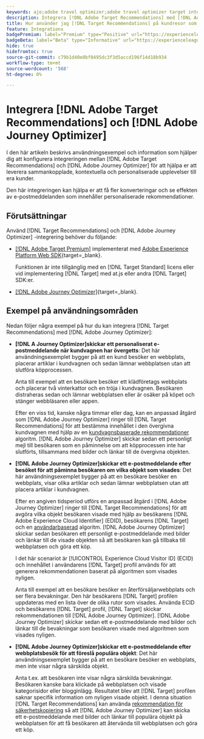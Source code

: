 ```yaml
---
keywords: ajo;adobe travel optimizer;adobe travel optimizer target integration;recommendations;target recommendations;integration
description: Integrera [!DNL Adobe Target Recommendations] med [!DNL Adobe Journey Optimizer].
title: Hur använder jag [!DNL Target Recommendations] på kundresor som använder [!DNL Adobe Journey Optimizer]?
feature: Integrations
badgePremium: label="Premium" type="Positive" url="https://experienceleague.adobe.com/docs/target/using/introduction/intro.html?lang=en#premium newtab=true" tooltip="Se vad som ingår i Target Premium."
badgeBeta: label="Beta" type="Informative" url="https://experienceleague.adobe.com/docs/target/using/introduction/intro.html#beta newtab=true" tooltip="Vad är Beta-funktioner i [!DNL Adobe Target]."
hide: true
hidefromtoc: true
source-git-commit: c79b1d40e0bf0495dc3f3d5accd196f14d18b934
workflow-type: tm+mt
source-wordcount: '568'
ht-degree: 0%

---
```


# Integrera [!DNL Adobe Target Recommendations] och [!DNL Adobe Journey Optimizer]

I den här artikeln beskrivs användningsexempel och information som hjälper dig att konfigurera integreringen mellan [!DNL Adobe Target Recommendations] och [!DNL Adobe Journey Optimizer] för att hjälpa er att leverera sammankopplade, kontextuella och personaliserade upplevelser till era kunder.

Den här integreringen kan hjälpa er att få fler konverteringar och se effekten av e-postmeddelanden som innehåller personaliserade rekommendationer.

## Förutsättningar

Använd [!DNL Target Recommendations] och [!DNL Adobe Journey Optimizer] -integrering behöver du följande:

* [[!DNL Adobe Target Premium]](/help/main/c-intro/intro.md#premium) implementerat med [Adobe Experience Platform Web SDK](https://experienceleague.adobe.com/docs/target-dev/developer/client-side/aep-web-sdk.html){target=_blank}.

  Funktionen är inte tillgänglig med en [!DNL Target Standard] licens eller vid implementering [!DNL Target] med at.js eller andra [!DNL Target] SDK:er.

* [[!DNL Adobe Journey Optimizer]](https://experienceleague.adobe.com/docs/journey-optimizer/using/ajo-home.html){target=_blank}.

## Exempel på användningsområden

Nedan följer några exempel på hur du kan integrera [!DNL Target Recommendations] med [!DNL Adobe Journey Optimizer]:

* **[!DNL A Journey Optimizer]skickar ett personaliserat e-postmeddelande när kundvagnen har övergetts**: Det här användningsexemplet bygger på att en kund besöker en webbplats, placerar artiklar i kundvagnen och sedan lämnar webbplatsen utan att slutföra köpprocessen.

  Anta till exempel att en besökare besöker ett klädföretags webbplats och placerar två vinterkattor och en tröja i kundvagnen. Besökaren distraheras sedan och lämnar webbplatsen eller är osäker på köpet och stänger webbläsaren eller appen.

  Efter en viss tid, kanske några timmar eller dag, kan en anpassad åtgärd som [!DNL Adobe Journey Optimizer] ringer till [!DNL Target Recommendations] för att bestämma innehållet i den övergivna kundvagnen med hjälp av en [kundvagnsbaserade rekommendationer](/help/main/c-recommendations/c-algorithms/base-the-recommendation-on-a-recommendation-key.md) algoritm. [!DNL Adobe Journey Optimizer] skickar sedan ett personligt mejl till besökaren som en påminnelse om att köpprocessen inte har slutförts, tillsammans med bilder och länkar till de övergivna objekten.

* **[!DNL Adobe Journey Optimizer]skickar ett e-postmeddelande efter besöket för att påminna besökaren om vilka objekt som visades**: Det här användningsexemplet bygger på att en besökare besöker en webbplats, visar olika artiklar och sedan lämnar webbplatsen utan att placera artiklar i kundvagnen.

  Efter en angiven tidsperiod utförs en anpassad åtgärd i [!DNL Adobe Journey Optimizer] ringer till [!DNL Target Recommendations] för att avgöra vilka objekt besökaren visade med hjälp av besökarens [!DNL Adobe Experience Cloud Identifier] (EDID), besökarens [!DNL Target] och en [användarbaserad](/help/main/c-recommendations/c-algorithms/base-the-recommendation-on-a-recommendation-key.md) algoritm. [!DNL Adobe Journey Optimizer] skickar sedan besökaren ett personligt e-postmeddelande med bilder och länkar till de visade objekten så att besökaren kan gå tillbaka till webbplatsen och göra ett köp.

  I det här scenariot är [!UICONTROL Experience Cloud Visitor ID] (ECID) och innehållet i användarens [!DNL Target] profil används för att generera rekommendationen baserat på algoritmen som visades nyligen.

  Anta till exempel att en besökare besöker en återförsäljarwebbplats och ser flera bevakningar. Den här besökarens [!DNL Target] profilen uppdateras med en lista över de olika rutor som visades. Använda ECID och besökarens [!DNL Target] profil, [!DNL Target] skickar rekommendationen till [!DNL Adobe Journey Optimizer]. [!DNL Adobe Journey Optimizer] skickar sedan ett e-postmeddelande med bilder och länkar till de bevakningar som besökaren visade med algoritmen som visades nyligen.

* **[!DNL Adobe Journey Optimizer]skickar ett e-postmeddelande efter webbplatsbesök för att föreslå populära objekt**: Det här användningsexemplet bygger på att en besökare besöker en webbplats, men inte visar några särskilda objekt.

  Anta t.ex. att besökaren inte visar några särskilda bevakningar. Besökaren kanske bara klickade på webbplatsen och visade kategorisidor eller blogginlägg. Resultatet blev att [!DNL Target] profilen saknar specifik information om nyligen visade objekt. I denna situation [!DNL Target Recommendations] kan använda [rekommendation för säkerhetskopiering](/help/main/c-recommendations/c-algorithms/backup-recs.md) så att [!DNL Adobe Journey Optimizer] kan skicka ett e-postmeddelande med bilder och länkar till populära objekt på webbplatsen för att få besökaren att återvända till webbplatsen och göra ett köp.


